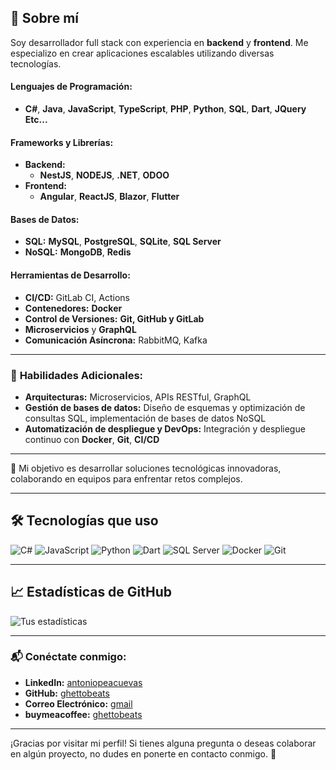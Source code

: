 
## 🚀 Sobre mí
Soy desarrollador full stack con experiencia en **backend** y **frontend**. Me especializo en crear aplicaciones escalables utilizando diversas tecnologías.

#### **Lenguajes de Programación:**
- **C#**, **Java**, **JavaScript**, **TypeScript**, **PHP**, **Python**, **SQL**, **Dart**, **JQuery** **Etc...**

#### **Frameworks y Librerías:**
- **Backend:** 
  - **NestJS**, **NODEJS**, **.NET**, **ODOO**
- **Frontend:**
  - **Angular**, **ReactJS**, **Blazor**, **Flutter**

#### **Bases de Datos:**
- **SQL:** **MySQL**, **PostgreSQL**, **SQLite**, **SQL Server**
- **NoSQL:** **MongoDB**, **Redis**

#### **Herramientas de Desarrollo:**
- **CI/CD:** GitLab CI, Actions
- **Contenedores:** **Docker**
- **Control de Versiones:** **Git, GitHub y GitLab**
- **Microservicios** y **GraphQL**
- **Comunicación Asíncrona:** RabbitMQ, Kafka

---

### 🚀 **Habilidades Adicionales:**

- **Arquitecturas:** Microservicios, APIs RESTful, GraphQL
- **Gestión de bases de datos:** Diseño de esquemas y optimización de consultas SQL, implementación de bases de datos NoSQL
- **Automatización de despliegue y DevOps:** Integración y despliegue continuo con **Docker**, **Git**, **CI/CD**

---

🎯 Mi objetivo es desarrollar soluciones tecnológicas innovadoras, colaborando en equipos para enfrentar retos complejos.

---

## 🛠️ Tecnologías que uso
![C#](https://img.shields.io/badge/-C%23-512BD4?style=flat&logo=csharp&logoColor=white)
![JavaScript](https://img.shields.io/badge/-JavaScript-F7DF1E?style=flat&logo=javascript&logoColor=black)
![Python](https://img.shields.io/badge/-Python-3776AB?style=flat&logo=python&logoColor=white)
![Dart](https://img.shields.io/badge/-Dart-0175C2?style=flat&logo=dart&logoColor=white)
![SQL Server](https://img.shields.io/badge/-SQL%20Server-CC2927?style=flat&logo=microsoft-sql-server&logoColor=white)
![Docker](https://img.shields.io/badge/-Docker-2496ED?style=flat&logo=docker&logoColor=white)
![Git](https://img.shields.io/badge/-Git-F05032?style=flat&logo=git&logoColor=white)

---

## 📈 Estadísticas de GitHub
![Tus estadísticas](https://github-readme-stats.vercel.app/api?username=GHETTOBEATS&show_icons=true&theme=react)

---


### 📬 **Conéctate conmigo:**

- **LinkedIn:** [antoniopeacuevas](https://www.linkedin.com/in/antoniopeacuevas/)
- **GitHub:** [ghettobeats](https://github.com/ghettobeats)
- **Correo Electrónico:** [gmail](antoniopeacuevas@gmail.com)
- **buymeacoffee:** [ghettobeats](https://www.buymeacoffee.com/ghettobeats)

---

¡Gracias por visitar mi perfil! Si tienes alguna pregunta o deseas colaborar en algún proyecto, no dudes en ponerte en contacto conmigo. 🚀
